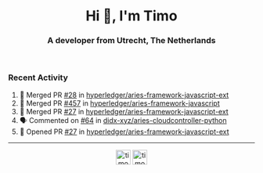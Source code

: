 <h1 align="center">Hi 👋, I'm Timo</h1>
<h3 align="center">A developer from Utrecht, The Netherlands</h3>
<br/>
<!-- https://github.com/rahuldkjain/github-profile-readme-generator --!>

<!--  <p align="left"><img src="https://github-readme-stats.vercel.app/api?username=timoglastra&show_icons=true&count_private=true&" alt="timoglastra" /></p> --!>

<!--
Github language stats
<p align="left"><img src="https://github-readme-stats.vercel.app/api/top-langs/?username=timoglastra&layout=compact" alt="timoglastra" /><p>
-->

<!-- Codestats language stats -->
<!-- <p align="left"><img src="https://codestats-readme.vercel.app/api/top-langs/?username=timoglastra&layout=compact&language_count=12" alt="timoglastra" /><p>    --!>
  
<h3>Recent Activity</h3>

<!--START_SECTION:activity-->
1. 🎉 Merged PR [#28](https://github.com/hyperledger/aries-framework-javascript-ext/pull/28) in [hyperledger/aries-framework-javascript-ext](https://github.com/hyperledger/aries-framework-javascript-ext)
2. 🎉 Merged PR [#457](https://github.com/hyperledger/aries-framework-javascript/pull/457) in [hyperledger/aries-framework-javascript](https://github.com/hyperledger/aries-framework-javascript)
3. 🎉 Merged PR [#27](https://github.com/hyperledger/aries-framework-javascript-ext/pull/27) in [hyperledger/aries-framework-javascript-ext](https://github.com/hyperledger/aries-framework-javascript-ext)
4. 🗣 Commented on [#64](https://github.com/didx-xyz/aries-cloudcontroller-python/issues/64) in [didx-xyz/aries-cloudcontroller-python](https://github.com/didx-xyz/aries-cloudcontroller-python)
5. 💪 Opened PR [#27](https://github.com/hyperledger/aries-framework-javascript-ext/pull/27) in [hyperledger/aries-framework-javascript-ext](https://github.com/hyperledger/aries-framework-javascript-ext)
<!--END_SECTION:activity-->

---

<p align="center">
<a href="https://twitter.com/timoglastra" target="blank"><img align="center" src="https://cdn.jsdelivr.net/npm/simple-icons@3.0.1/icons/twitter.svg" alt="timoglastra" height="30" width="30" /></a>
<a href="https://linkedin.com/in/timoglastra" target="blank"><img align="center" src="https://cdn.jsdelivr.net/npm/simple-icons@3.0.1/icons/linkedin.svg" alt="timoglastra" height="30" width="30" /></a>
</p>




